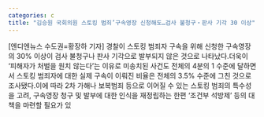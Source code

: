 ```yaml
---
categories: c
title: "김승원 국회의원 스토킹 범죄’구속영장 신청해도…검사 불청구‧판사 기각 30 이상"
---
```

[엔디엔뉴스 수도권=황장하 기자] 경찰이 스토킹 범죄자 구속을 위해 신청한 구속영장의 30% 이상이 검사 불청구나 판사 기각으로 발부되지 않은 것으로 나타났다.더욱이 ‘피해자가 처벌을 원치 않는다’는 이유로 미송치된 사건도 전체의 4분의 1 수준에 달하면서 스토킹 범죄자에 대한 실제 구속이 이뤄진 비율은 전체의 3.5% 수준에 그친 것으로 조사됐다.이에 따라 2차 가해나 보복범죄 등으로 이어질 수 있는 스토킹 범죄의 특수성을 고려, 구속영장 청구 및 발부에 대한 인식을 재정립하는 한편 ‘조건부 석방제’ 등의 대책을 마련할 필요가 있
